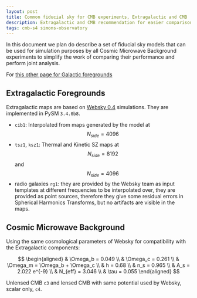 ```yaml
---
layout: post
title: Common fiducial sky for CMB experiments, Extragalactic and CMB
description: Extragalactic and CMB recommendation for easier comparison across instruments
tags: cmb-s4 simons-observatory
---
```


In this document we plan do describe a set of fiducial sky models that can be used for simulation purposes by all Cosmic Microwave Background experiments to simplify the work of comparing their performance and perform joint analysis.

For [this other page for Galactic foregrounds](https://galsci.github.io/blog/2022/common-fiducial-sky/)

## Extragalactic Foregrounds

Extragalactic maps are based on [Websky 0.4](https://mocks.cita.utoronto.ca/index.php/WebSky_Extragalactic_CMB_Mocks) simulations. They are implemented in PySM `3.4.0b8`.

* `cib1`: Interpolated from maps generated by the model at $$N_{side}=4096$$
* `tsz1`, `ksz1`: Thermal and Kinetic SZ maps at $$N_{side}=8192$$ and $$N_{side}=4096$$
* radio galaxies `rg1`: they are provided by the Websky team as input templates at different frequencies to be interpolated over, they are provided as point sources, therefore they give some residual errors in Spherical Harmonics Transforms, but no artifacts are visible in the maps.

## Cosmic Microwave Background

Using the same cosmological parameters of Websky for compatibility with the Extragalactic components:

$$
    \begin{aligned}
    & \Omega_b = 0.049 \\
    & \Omega_c = 0.261 \\
    & \Omega_m = \Omega_b + \Omega_c \\
    & h = 0.68 \\
    & n_s = 0.965 \\
    & A_s = 2.022 e^{-9} \\
    & N_{eff} = 3.046 \\
    & \tau = 0.055
    \end{aligned}
$$

Unlensed CMB `c3` and lensed CMB with same potential used by Websky, scalar only, `c4`.
